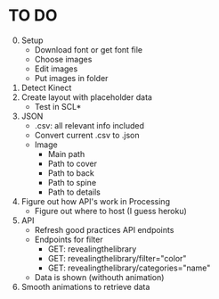 # TO DO

0. Setup
	- Download font or get font file
	- Choose images
	- Edit images
	- Put images in folder
1. Detect Kinect
2. Create layout with placeholder data
	- Test in SCL*
3. JSON
	- .csv: all relevant info included
	- Convert current .csv to .json
	- Image
		- Main path
		- Path to cover
		- Path to back
		- Path to spine
		- Path to details
4. Figure out how API's work in Processing
	- Figure out where to host (I guess heroku)
5. API
	- Refresh good practices API endpoints
	- Endpoints for filter
		- GET: revealingthelibrary
		- GET: revealingthelibrary/filter="color"
		- GET: revealingthelibrary/categories="name"
	- Data is shown (withouth animation)
6. Smooth animations to retrieve data